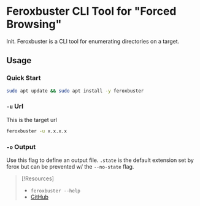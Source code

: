 
# Feroxbuster CLI Tool for "Forced Browsing"
Init.
Feroxbuster is a CLI tool for enumerating directories on a target.
## Usage
### Quick Start
```bash
sudo apt update && sudo apt install -y feroxbuster
```
### `-u` Url
This is the target url
```bash
feroxbuster -u x.x.x.x
```
### `-o` Output
Use this flag to define an output file. `.state` is the default extension set by ferox but can be prevented w/ the `--no-state` flag.

> [!Resources]
> - `feroxbuster --help`
> - [GitHub](https://github.com/epi052/feroxbuster)



